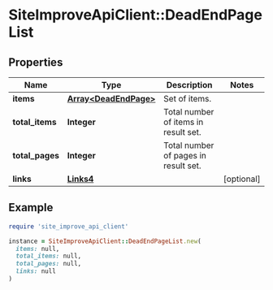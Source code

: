 # SiteImproveApiClient::DeadEndPageList

## Properties

| Name | Type | Description | Notes |
| ---- | ---- | ----------- | ----- |
| **items** | [**Array&lt;DeadEndPage&gt;**](DeadEndPage.md) | Set of items. |  |
| **total_items** | **Integer** | Total number of items in result set. |  |
| **total_pages** | **Integer** | Total number of pages in result set. |  |
| **links** | [**Links4**](Links4.md) |  | [optional] |

## Example

```ruby
require 'site_improve_api_client'

instance = SiteImproveApiClient::DeadEndPageList.new(
  items: null,
  total_items: null,
  total_pages: null,
  links: null
)
```

